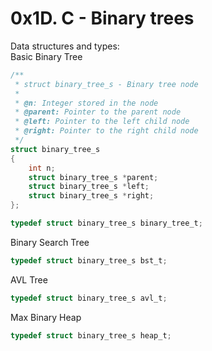 # 0x1D. C - Binary trees

Data structures and types:<br>
Basic Binary Tree
```c
/**
 * struct binary_tree_s - Binary tree node
 *
 * @n: Integer stored in the node
 * @parent: Pointer to the parent node
 * @left: Pointer to the left child node
 * @right: Pointer to the right child node
 */
struct binary_tree_s
{
    int n;
    struct binary_tree_s *parent;
    struct binary_tree_s *left;
    struct binary_tree_s *right;
};

typedef struct binary_tree_s binary_tree_t;
```

Binary Search Tree
```c
typedef struct binary_tree_s bst_t;
```

AVL Tree
```c
typedef struct binary_tree_s avl_t;
```

Max Binary Heap
```c
typedef struct binary_tree_s heap_t;
```
